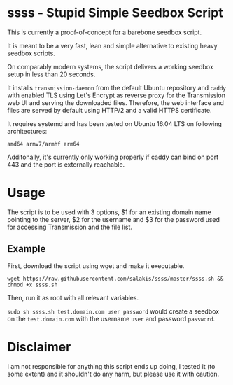# ssss - Stupid Simple Seedbox Script

This is currently a proof-of-concept for a barebone seedbox script.

It is meant to be a very fast, lean and simple alternative to existing heavy seedbox scripts. 

On comparably modern systems, the script delivers a working seedbox setup in less than 20 seconds.

It installs `transmission-daemon` from the default Ubuntu repository and `caddy` with enabled TLS using Let's Encrypt as reverse proxy for the Transmission web UI and serving the downloaded files. Therefore, the web interface and files are served by default using HTTP/2 and a valid HTTPS certificate.


It requires systemd and has been tested on Ubuntu 16.04 LTS on following architectures:

`amd64 armv7/armhf arm64`

Additonally, it's currently only working properly if caddy can bind on port 443 and the port is externally reachable.

# Usage

The script is to be used with 3 options, $1 for an existing domain name pointing to the server, $2 for the username and $3 for the password used for accessing Transmission and the file list.

## Example

First, download the script using wget and make it executable.

`wget https://raw.githubusercontent.com/salakis/ssss/master/ssss.sh && chmod +x ssss.sh`

Then, run it as root with all relevant variables.

`sudo sh ssss.sh test.domain.com user password` would create a seedbox on the `test.domain.com` with the username `user` and password `password`.

# Disclaimer

I am not responsible for anything this script ends up doing, I tested it (to some extent) and it shouldn't do any harm, but please use it with caution.
